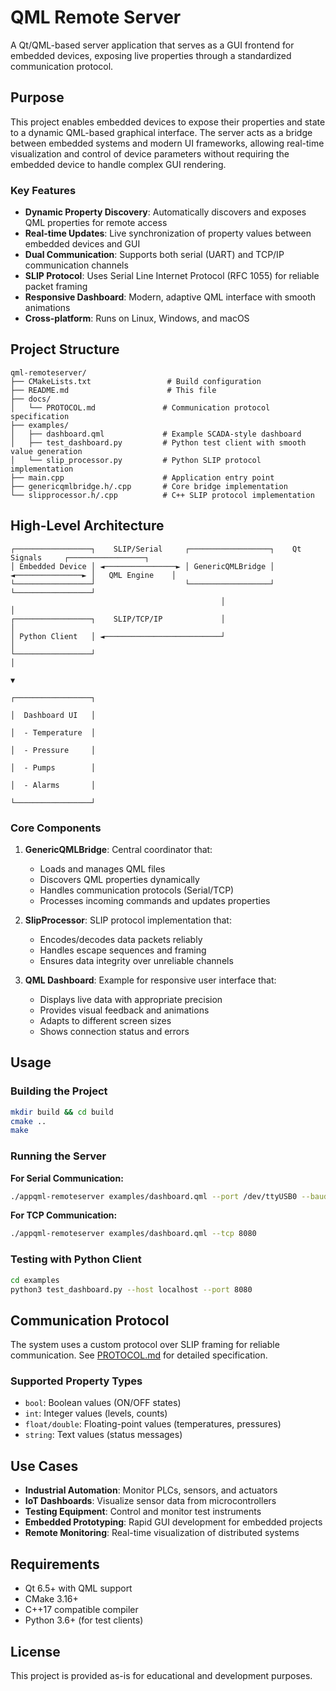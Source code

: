 # QML Remote Server

A Qt/QML-based server application that serves as a GUI frontend for embedded devices, exposing live properties through a standardized communication protocol.

## Purpose

This project enables embedded devices to expose their properties and state to a dynamic QML-based graphical interface. The server acts as a bridge between embedded systems and modern UI frameworks, allowing real-time visualization and control of device parameters without requiring the embedded device to handle complex GUI rendering.

### Key Features

- **Dynamic Property Discovery**: Automatically discovers and exposes QML properties for remote access
- **Real-time Updates**: Live synchronization of property values between embedded devices and GUI
- **Dual Communication**: Supports both serial (UART) and TCP/IP communication channels
- **SLIP Protocol**: Uses Serial Line Internet Protocol (RFC 1055) for reliable packet framing
- **Responsive Dashboard**: Modern, adaptive QML interface with smooth animations
- **Cross-platform**: Runs on Linux, Windows, and macOS

## Project Structure

```plaintext
qml-remoteserver/
├── CMakeLists.txt                 # Build configuration
├── README.md                      # This file
├── docs/
│   └── PROTOCOL.md               # Communication protocol specification
├── examples/
│   ├── dashboard.qml             # Example SCADA-style dashboard
│   ├── test_dashboard.py         # Python test client with smooth value generation
│   └── slip_processor.py         # Python SLIP protocol implementation
├── main.cpp                      # Application entry point
├── genericqmlbridge.h/.cpp       # Core bridge implementation
└── slipprocessor.h/.cpp          # C++ SLIP protocol implementation
```

## High-Level Architecture

```plaintext
┌─────────────────┐    SLIP/Serial     ┌──────────────────┐    Qt Signals     ┌─────────────────┐
│ Embedded Device │ ◄────────────────► │ GenericQMLBridge │ ◄───────────────► │   QML Engine    │
└─────────────────┘                    └──────────────────┘                   └─────────────────┘
                                               │                                       │
┌─────────────────┐    SLIP/TCP/IP             │                                       │
│ Python Client   │ ◄──────────────────────────┘                                       │
└─────────────────┘                                                                    │
                                                                                       ▼
                                                                              ┌─────────────────┐
                                                                              │  Dashboard UI   │
                                                                              │  - Temperature  │
                                                                              │  - Pressure     │
                                                                              │  - Pumps        │
                                                                              │  - Alarms       │
                                                                              └─────────────────┘
```

### Core Components

1. **GenericQMLBridge**: Central coordinator that:
   - Loads and manages QML files
   - Discovers QML properties dynamically
   - Handles communication protocols (Serial/TCP)
   - Processes incoming commands and updates properties

2. **SlipProcessor**: SLIP protocol implementation that:
   - Encodes/decodes data packets reliably
   - Handles escape sequences and framing
   - Ensures data integrity over unreliable channels

3. **QML Dashboard**: Example for responsive user interface that:
   - Displays live data with appropriate precision
   - Provides visual feedback and animations
   - Adapts to different screen sizes
   - Shows connection status and errors

## Usage

### Building the Project

```bash
mkdir build && cd build
cmake ..
make
```

### Running the Server

**For Serial Communication:**

```bash
./appqml-remoteserver examples/dashboard.qml --port /dev/ttyUSB0 --baudrate 115200
```

**For TCP Communication:**

```bash
./appqml-remoteserver examples/dashboard.qml --tcp 8080
```

### Testing with Python Client

```bash
cd examples
python3 test_dashboard.py --host localhost --port 8080
```

## Communication Protocol

The system uses a custom protocol over SLIP framing for reliable communication. See [PROTOCOL.md](docs/PROTOCOL.md) for detailed specification.

### Supported Property Types

- `bool`: Boolean values (ON/OFF states)
- `int`: Integer values (levels, counts)
- `float/double`: Floating-point values (temperatures, pressures)
- `string`: Text values (status messages)

## Use Cases

- **Industrial Automation**: Monitor PLCs, sensors, and actuators
- **IoT Dashboards**: Visualize sensor data from microcontrollers
- **Testing Equipment**: Control and monitor test instruments
- **Embedded Prototyping**: Rapid GUI development for embedded projects
- **Remote Monitoring**: Real-time visualization of distributed systems

## Requirements

- Qt 6.5+ with QML support
- CMake 3.16+
- C++17 compatible compiler
- Python 3.6+ (for test clients)

## License

This project is provided as-is for educational and development purposes.
